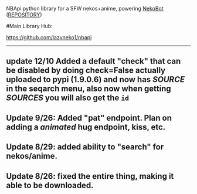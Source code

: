NBApi python library for a SFW nekos+anime, powering [NekoBot](http://neko-bot.net)  ([REPOSITORY](https://github.com/lazyneko1/NekoBot))

#Main Library Hub: 

https://github.com/lazyneko1/nbapi


------------------------------
update 12/10
Added a default "check" that can be disabled by doing check=False
actually uploaded to pypi (1.9.0.6) and now has *SOURCE* in the seqarch menu, also now when getting *SOURCES* you will also get the `id`
-----------------------------
Update 9/26:
Added "pat" endpoint. Plan on adding a *animated* hug endpoint, kiss, etc.
-----------------------------
Update 8/29:
added ability to "search" for nekos/anime.
------------------------------
Update 8/26:
fixed the entire thing, making it able to be downloaded.
------------------------------

